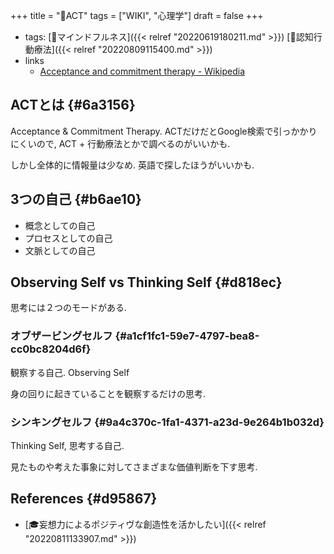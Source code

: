 +++
title = "📝ACT"
tags = ["WIKI", "心理学"]
draft = false
+++

-   tags: [🔖マインドフルネス]({{< relref "20220619180211.md" >}}) [📝認知行動療法]({{< relref "20220809115400.md" >}})
-   links
    -   [Acceptance and commitment therapy - Wikipedia](https://en.wikipedia.org/wiki/Acceptance_and_commitment_therapy)


## ACTとは {#6a3156}

Acceptance & Commitment Therapy. ACTだけだとGoogle検索で引っかかりにくいので, ACT + 行動療法とかで調べるのがいいかも.

しかし全体的に情報量は少なめ. 英語で探したほうがいいかも.


## 3つの自己 {#b6ae10}

-   概念としての自己
-   プロセスとしての自己
-   文脈としての自己


## Observing Self vs Thinking Self {#d818ec}

思考には２つのモードがある.


### オブザービングセルフ {#a1cf1fc1-59e7-4797-bea8-cc0bc8204d6f}

観察する自己. Observing Self

身の回りに起きていることを観察するだけの思考.


### シンキングセルフ {#9a4c370c-1fa1-4371-a23d-9e264b1b032d}

Thinking Self, 思考する自己.

見たものや考えた事象に対してさまざまな価値判断を下す思考.


## References {#d95867}

-   [🎓妄想力によるポジティヴな創造性を活かしたい]({{< relref "20220811133907.md" >}})

